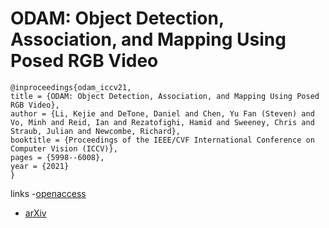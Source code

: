 # ODAM: Object Detection, Association, and Mapping Using Posed RGB Video

```
@inproceedings{odam_iccv21,
title = {ODAM: Object Detection, Association, and Mapping Using Posed RGB Video},
author = {Li, Kejie and DeTone, Daniel and Chen, Yu Fan (Steven) and Vo, Minh and Reid, Ian and Rezatofighi, Hamid and Sweeney, Chris and Straub, Julian and Newcombe, Richard},
booktitle = {Proceedings of the IEEE/CVF International Conference on Computer Vision (ICCV)},
pages = {5998--6008},
year = {2021}
}
```

links
-[openaccess](http://openaccess.thecvf.com//content/ICCV2021/html/Li_ODAM_Object_Detection_Association_and_Mapping_Using_Posed_RGB_Video_ICCV_2021_paper.html)
- [arXiv](https://arxiv.org/abs/2108.10165)
